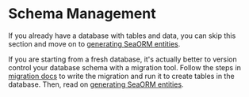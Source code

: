 # Schema Management

If you already have a database with tables and data, you can skip this section and move on to [generating SeaORM entities](03-generate-entity/01-sea-orm-cli.md).

If you are starting from a fresh database, it's actually better to version control your database schema with a migration tool. Follow the steps in [migration docs](/SeaORM/docs/migration/setting-up-migration) to write the migration and run it to create tables in the database. Then, read on [generating SeaORM entities](03-generate-entity/01-sea-orm-cli.md).
